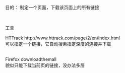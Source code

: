 <p>目的： 制定一个页面，下载该页面上的所有链接</p>
<p>&nbsp;</p>
<p>工具</p>
<p>HTTrack http://www.httrack.com/page/2/en/index.html<br />可以指定一个链接，它自动搜素指定深度的连接并下载</p>
<p><br />Firefox downloadthemall<br />貌似只能下载当前页的链接，没办法多层</p>
